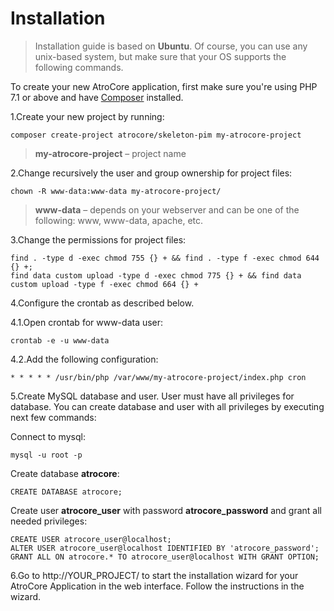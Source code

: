 # Installation

> Installation guide is based on **Ubuntu**. Of course, you can use any unix-based system, but make sure that your OS supports the following commands.<br/>

To create your new AtroCore application, first make sure you're using PHP 7.1 or above and have [Composer](https://getcomposer.org/download/) installed.

1.Create your new project by running:
   ```
   composer create-project atrocore/skeleton-pim my-atrocore-project
   ```
   > **my-atrocore-project** – project name
   
2.Change recursively the user and group ownership for project files: 
   ```
   chown -R www-data:www-data my-atrocore-project/
   ```
   >**www-data** – depends on your webserver and can be one of the following: www, www-data, apache, etc.

3.Change the permissions for project files: 
   
    find . -type d -exec chmod 755 {} + && find . -type f -exec chmod 644 {} +;
    find data custom upload -type d -exec chmod 775 {} + && find data custom upload -type f -exec chmod 664 {} +
      
4.Configure the crontab as described below.

4.1.Open crontab for www-data user:
      
    crontab -e -u www-data
      
4.2.Add the following configuration:
      
    * * * * * /usr/bin/php /var/www/my-atrocore-project/index.php cron 
      
5.Create MySQL database and user. User must have all privileges for database. You can create database and user with all privileges by executing next few commands:
 
   Connect to mysql:
   ```
   mysql -u root -p
   ```
   Create database **atrocore**:
   ```
   CREATE DATABASE atrocore;
   ```
   Create user **atrocore_user** with password **atrocore_password** and grant all needed privileges:
   ```
   CREATE USER atrocore_user@localhost;
   ALTER USER atrocore_user@localhost IDENTIFIED BY 'atrocore_password';
   GRANT ALL ON atrocore.* TO atrocore_user@localhost WITH GRANT OPTION;
   ```
   
6.Go to http://YOUR_PROJECT/ to start the installation wizard for your AtroCore Application in the web interface. Follow the instructions in the wizard.
